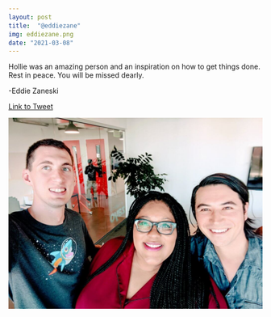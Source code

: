 ```yaml
---
layout: post
title:  "@eddiezane"
img: eddiezane.png
date: "2021-03-08"
---
```


Hollie was an amazing person and an inspiration on how to get things done. Rest in peace. You will be missed dearly.

-Eddie Zaneski

[Link to Tweet](https://twitter.com/eddiezane/status/1368954302664998920)

![Group photo with Hollie from eddiezane's tweet](eddiezane-group.jpg)

